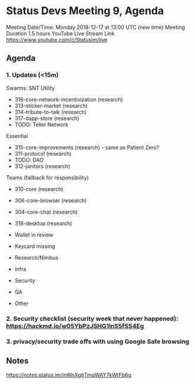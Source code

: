# Status Devs Meeting 9, Agenda
Meeting Date/Time: Monday 2018-12-17 at 13:00 UTC (new time)
Meeting Duration 1.5 hours
YouTube Live Stream Link https://www.youtube.com/c/Statusim/live

## Agenda
### 1. Updates (<15m)

Swarms:
SNT Utility
- 316-core-network-incentivization (research)
- 313-sticker-market (research)
- 314-tribute-to-talk (research)
- 317-dapp-store (research)
- TODO: Teller Network

Essential
- 315-core-improvements (research) - same as Patient Zero?
- 311-protocol (research)
- TODO: DAO
- 312-janitors (research)

Teams (fallback for responsibility)
- 310-core (research)
- 306-core-browser (research)
- 304-core-chat (research)
- 318-desktop (research)
- Wallet in review
- Keycard missing

- Research/Nimbus
- Infra
- Security
- QA
- Other

### 2. Security checklist (security week that never happened): https://hackmd.io/w05YbPzJSHG1lnS5fSS4Eg

### 3. privacy/security trade offs with using Google Safe browsing


## Notes

https://notes.status.im/inWnXgtjTmqWAY7kWtFb6g
